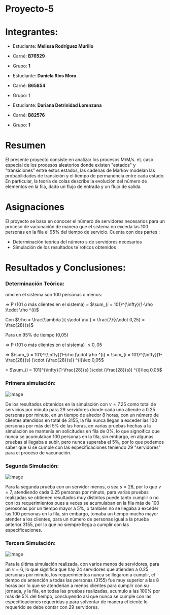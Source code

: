 # Proyecto-5

# Integrantes:
- Estudiante: **Melissa Rodríguez Murillo**
- Carné: **B76529**
- Grupo: **1**

- Estudiante: **Daniela Ríos Mora**
- Carné: **B65854**
- Grupo: 1

- Estudiante: **Dariana Detrinidad Lorenzana** 
- Carné: **B82576**
- Grupo: **1**


# Resumen 
El presente proyecto consiste en analizar los procesos M/M/s. eL caso especial de los procesos aleatorios donde existen "estados" y "transiciones" entre estos estados, las cadenas de Markov modelan las probabilidades de transición y el tiempo de permanencia entre cada estado. En particular, la teoría de colas describe la evolución del número de elementos en la fila, dado un flujo de entrada y un flujo de salida.

# Asignaciones
El proyecto se basa en conocer el número de servidores necesarios para un proceso de vacunación de manera que el sistema no exceda las 100 personas en la fila el 95% del tiempo de servicio.
Cuenta con dos partes :
- Determinación teórica del número s de servidores necesarios
- Simulación de los resultados te´roticos obtenidos

# Resultados y Conclusiones:

### Determinación Teórica:

omo en el sistema son 100 personas o menos:

$\Rightarrow$ P (101 o más clientes en el sistema) = $\sum_{i = 101}^{\infty}(1-\rho )\cdot \rho ^{i}$

Con $\rho = \frac{\lambda }{ s\cdot \nu } = \frac{7}{s\cdot 0,25} = \frac{28}{s}$

Para un 95% de tiempo (0,05)

$\Rightarrow$  P (101 o más clientes en el sistema) $\leq 0,05$

$\Rightarrow$ $\sum_{i = 101}^{\infty}(1-\rho )\cdot \rho ^{i} = \sum_{i = 101}^{\infty}(1-\frac{28}{s} )\cdot (\frac{28}{s}) ^{i}\leq 0,05$

= $\sum_{i = 101}^{\infty}(1-\frac{28}{s} )\cdot (\frac{28}{s}) ^{i}\leq 0,05$

### Primera simulación:

![image](https://user-images.githubusercontent.com/22760012/127784387-fd52bcfc-0ce1-4cc3-bd2b-72dea0c06321.png)

De los resultados obtenidos en la simulación con $\nu = 7.25$ como total de servicios por minuto para 29 servidores donde cada uno atiende a 0.25 personas por minuto, en un tiempo de alredor 8 horas, con un número de clientes atendidos en total de 3155, la fila nunca llegan a exceder las 100 personas por más del 5% de las horas, en varias pruebas hechas a la simulación se mantenia en solicitudes en fila de 0%, lo que signoifica que nunca se acumulaban 100 personas en la fila, sin embargo, en algunas pruebas si llegaba a subir, pero nunca superaba el 5%, por lo que podemos saber que si se cumple con las especificaciones teniendo 29 "servidores" para el proceso de vacunación. 

### Segunda Simulación:

![image](https://user-images.githubusercontent.com/22760012/127784429-27d323a2-6160-448d-9aea-2d8583f362e5.png)

Para la segunda prueba con un servidor menos, o sea $s=28$, por lo que $\nu=7$, atendiendo cada 0.25 personas por minuto, para varias pruebas realizadas se obtienen resultados muy distintos puede tanto cumplir o no con los requerimientos pues a veces se acumulaban en la fila más de 100 perosonas por un tiempo mayor a 5%, o también no se llegaba a exceder las 100 personas en la fila, sin embargo, tomaba un tiempo mucho mayor atender a los clientes, para un número de personas igual a la prueba anterior 3155, por lo que no siempre llega a cumplir con las especificaciones.

### Tercera Simulación:

![image](https://user-images.githubusercontent.com/22760012/127784439-24a58ac5-5681-40b0-b01b-b70d59285923.png)

Para la última simulación realizada, con varios menos de servidores, para un $\nu=6$, lo que significa que hay 24 servidores que atienden a 0.25 personas por minuto, los requerimientos nunca se llegaron a cumplir, el tiempo de antención a todas las personas (3155) fue muy superior a las 8 horas por lo que se atenderían a menos clientes para cumplir con su jornada, y la fila, en todas las pruebas realizadas, acumulo a las 100% por más de 5% del tiempo, concluyendo así que nunca se cumple con las especificaciones requeridas y para solventar de manera eficiente lo requerido se debe contar con 29 servidores.




